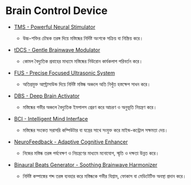 # Brain Control Device

- [TMS - Powerful Neural Stimulator](/Brain_Control_Device/TMS)  
  - উচ্চ-শক্তির চৌম্বক তরঙ্গ দিয়ে মস্তিষ্কের নির্দিষ্ট অংশকে সক্রিয় বা নিস্ক্রিয় করে।  

- [tDCS - Gentle Brainwave Modulator](/Brain_Control_Device/tDCS)  
  - কোমল বৈদ্যুতিক প্রবাহের মাধ্যমে মস্তিষ্কের নিউরোন কার্যকলাপ পরিবর্তন করে।  

- [FUS - Precise Focused Ultrasonic System](/Brain_Control_Device/FUS)  
  - অতিপ্রযুক্ত আল্ট্রাসাউন্ড দিয়ে নির্দিষ্ট মস্তিষ্ক অঞ্চলে অতি নিখুঁত হস্তক্ষেপ সাধন করে।  

- [DBS - Deep Brain Activator](/Brain_Control_Device/DBS)  
  - মস্তিষ্কের গভীর অঞ্চলে বৈদ্যুতিক ইমপালস প্রেরণ করে আচরণ ও অনুভূতি নিয়ন্ত্রণ করে।  

- [BCI - Intelligent Mind Interface](/Brain_Control_Device/BCI)  
  - মস্তিষ্কের সংকেত সরাসরি কম্পিউটার বা যন্ত্রের সাথে সংযুক্ত করে মাইন্ড-কন্ট্রোল সক্ষমতা দেয়।  

- [NeuroFeedback - Adaptive Cognitive Enhancer](/Brain_Control_Device/Neurofeedback)  
  - নিজের মস্তিষ্ক তরঙ্গ পর্যবেক্ষণ ও নিয়ন্ত্রণের মাধ্যমে মনোযোগ, স্মৃতি ও দক্ষতা উন্নত করে।  

- [Binaural Beats Generator - Soothing Brainwave Harmonizer](/Brain_Control_Device/Binaural_Beats_Generator)  
  - নির্দিষ্ট কম্পাঙ্কের শব্দ তরঙ্গ ব্যবহার করে মস্তিষ্ককে গভীর বিশ্রাম, ফোকাস বা মেডিটেটিভ অবস্থা প্রদান করে।
